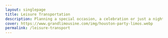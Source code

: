 ```yaml
---
layout: singlepage
title: Leisure Transportation
description: Planning a special occasion, a celebration or just a night on the town? We offer a variety of vehicles.
cover: https://www.grandlimousine.com/img/houston-party-limos.webp
permalink: /leisure-transport
---
```

